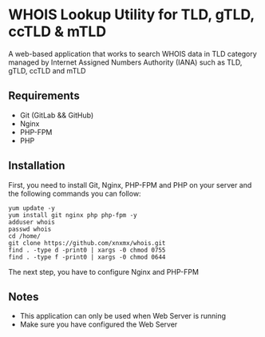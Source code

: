 # WHOIS Lookup Utility for TLD, gTLD, ccTLD & mTLD

A web-based application that works to search WHOIS data in TLD category managed by Internet Assigned Numbers Authority (IANA) such as TLD, gTLD, ccTLD and mTLD

## Requirements
- Git (GitLab && GitHub)
- Nginx
- PHP-FPM
- PHP

## Installation
First, you need to install Git, Nginx, PHP-FPM and PHP on your server and the following commands you can follow:

```
yum update -y
yum install git nginx php php-fpm -y
adduser whois
passwd whois
cd /home/
git clone https://github.com/xnxmx/whois.git
find . -type d -print0 | xargs -0 chmod 0755
find . -type f -print0 | xargs -0 chmod 0644
```
The next step, you have to configure Nginx and PHP-FPM

## Notes
- This application can only be used when Web Server is running
- Make sure you have configured the Web Server
